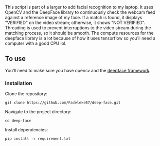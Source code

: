 This script is part of a larger to add facial recognition to my laptop. It uses OpenCV and the DeepFace library to continuously check the webcam feed against a reference image of my face. If a match is found, it displays "VERIFIED" on the video stream; otherwise, it shows "NOT VERIFIED". Threading is used to prevent interruptions to the video stream during the matching process, so it should be smooth.
The compute resources for the deepface library is a lot because of how it uses tensorflow so you'll need a computer with a good CPU lol.

## To use

You'll need to make sure you have opencv and the [deepface framework](https://github.com/serengil/deepface).

### Installation

Clone the repository: 
```
git clone https://github.com/Fadeleke57/deep-face.git
```
Navigate to the project directory: 
```
cd deep-face
```

Install dependencies:
```
pip install -r requirement.txt
``` 
